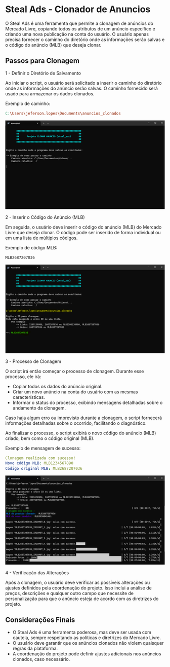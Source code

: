 # Steal Ads - Clonador de Anuncios

O Steal Ads é uma ferramenta que permite a clonagem de anúncios do Mercado Livre, copiando todos os atributos de um anúncio específico e criando uma nova publicação na conta do usuário. O usuário apenas precisa fornecer o caminho do diretório onde as informações serão salvas e o código do anúncio (MLB) que deseja clonar.

## Passos para Clonagem

1 - Definir o Diretório de Salvamento

Ao iniciar o script, o usuário será solicitado a inserir o caminho do diretório onde as informações do anúncio serão salvas. O caminho fornecido será usado para armazenar os dados clonados.

Exemplo de caminho:

```makefile
C:\Users\jeferson.lopes\Documents\anuncios_clonados
```

![Tela1](./imgs/tela1.png)

2 - Inserir o Código do Anúncio (MLB)

Em seguida, o usuário deve inserir o código do anúncio (MLB) do Mercado Livre que deseja clonar. O código pode ser inserido de forma individual ou em uma lista de múltiplos códigos.

Exemplo de código MLB:

```makefile
MLB2687207036
```

![Tela2](./imgs/tela2.png)

3 - Processo de Clonagem

O script irá então começar o processo de clonagem. Durante esse processo, ele irá:

* Copiar todos os dados do anúncio original.
* Criar um novo anúncio na conta do usuário com as mesmas características.
* Informar o status do processo, exibindo mensagens detalhadas sobre o andamento da clonagem.

Caso haja algum erro ou imprevisto durante a clonagem, o script fornecerá informações detalhadas sobre o ocorrido, facilitando o diagnóstico.

Ao finalizar o processo, o script exibirá o novo código do anúncio (MLB) criado, bem como o código original (MLB).

Exemplo de mensagem de sucesso:

```yaml
Clonagem realizada com sucesso!
Novo código MLB: MLB1234567890
Código original MLB: MLB2687207036
```

![Tela3](./imgs/tela3.png)

4 - Verificação das Alterações

Após a clonagem, o usuário deve verificar as possíveis alterações ou ajustes definidos pela coordenação do projeto. Isso inclui a análise de preços, descrições e qualquer outro campo que necessite de personalização para que o anúncio esteja de acordo com as diretrizes do projeto.

## Considerações Finais

* O Steal Ads é uma ferramenta poderosa, mas deve ser usada com cautela, sempre respeitando as políticas e diretrizes do Mercado Livre.
* O usuário deve garantir que os anúncios clonados não violem quaisquer regras da plataforma.
* A coordenação do projeto pode definir ajustes adicionais nos anúncios clonados, caso necessário.

